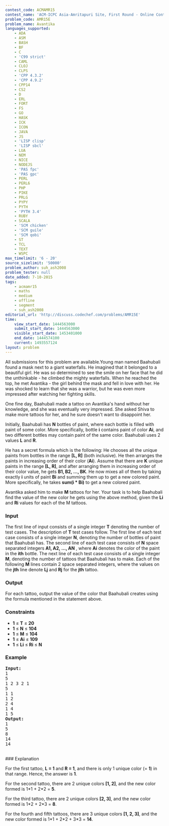 ```yaml
---
contest_code: ACMAMR15
contest_name: 'ACM-ICPC Asia-Amritapuri Site, First Round - Online Contest 2015'
problem_code: AMR15E
problem_name: Avantika
languages_supported:
    - ADA
    - ASM
    - BASH
    - BF
    - C
    - 'C99 strict'
    - CAML
    - CLOJ
    - CLPS
    - 'CPP 4.3.2'
    - 'CPP 4.9.2'
    - CPP14
    - CS2
    - D
    - ERL
    - FORT
    - FS
    - GO
    - HASK
    - ICK
    - ICON
    - JAVA
    - JS
    - 'LISP clisp'
    - 'LISP sbcl'
    - LUA
    - NEM
    - NICE
    - NODEJS
    - 'PAS fpc'
    - 'PAS gpc'
    - PERL
    - PERL6
    - PHP
    - PIKE
    - PRLG
    - PYPY
    - PYTH
    - 'PYTH 3.4'
    - RUBY
    - SCALA
    - 'SCM chicken'
    - 'SCM guile'
    - 'SCM qobi'
    - ST
    - TCL
    - TEXT
    - WSPC
max_timelimit: '6 - 20'
source_sizelimit: '50000'
problem_author: suh_ash2008
problem_tester: null
date_added: 7-10-2015
tags:
    - acmamr15
    - maths
    - medium
    - offline
    - segment
    - suh_ash2008
editorial_url: 'http://discuss.codechef.com/problems/AMR15E'
time:
    view_start_date: 1444563000
    submit_start_date: 1444563000
    visible_start_date: 1453401000
    end_date: 1444574100
    current: 1493557124
layout: problem
---
```

All submissions for this problem are available.Young man named Baahubali found a mask next to a giant waterfalls. He imagined that it belonged to a beautiful girl. He was so determined to see the smile on her face that he did the unthinkable - he climbed the mighty waterfalls. When he reached the top, he met Avantika - the girl behind the mask and fell in love with her. He was shocked to learn that she was a warrior, but he was even more impressed after watching her fighting skills.

One fine day, Baahubali made a tattoo on Avantika's hand without her knowledge, and she was eventually very impressed. She asked Shiva to make more tattoos for her, and he sure doesn't want to disappoint her.

Initially, Baahubali has **N** bottles of paint, where each bottle is filled with paint of some color. More specifically, bottle **i** contains paint of color **Ai**, and two different bottles may contain paint of the same color. Baahubali uses 2 values **L** and **R**.

He has a secret formula which is the following: He chooses all the unique paints from bottles in the range **\[L, R\]** (both inclusive). He then arranges the paints in increasing order of their color (**Ai**). Assume that there are **K** unique paints in the range **\[L, R\]**, and after arranging them in increasing order of their color value, he gets **B1, B2, ..., BK**. He now mixes all of them by taking exactly **i** units of paint **Bi** and summing them up to get a new colored paint. More specifically, he takes **sum(i \* Bi)** to get a new colored paint.

Avantika asked him to make **M** tattoos for her. Your task is to help Baahubali find the value of the new color he gets using the above method, given the **Li** and **Ri** values for each of the M tattoos.

### Input

The first line of input consists of a single integer **T** denoting the number of test cases. The description of **T** test cases follow. The first line of each test case consists of a single integer **N**, denoting the number of bottles of paint that Baahubali has. The second line of each test case consists of **N** space separated integers **A1, A2, ..., AN** , where **Ai** denotes the color of the paint in the **ith** bottle. The next line of each test case consists of a single integer **M**, denoting the number of tattoos that Baahubali has to make. Each of the following **M** lines contain 2 space separated integers, where the values on the **jth** line denote **Lj** and **Rj** for the **jth** tattoo.

### Output

For each tattoo, output the value of the color that Baahubali creates using the formula mentioned in the statement above.

### Constraints

- **1** ≤ **T** ≤ **20**
- **1** ≤ **N** ≤ **104**
- **1** ≤ **M** ≤ **104**
- **1** ≤ **Ai** ≤ **109**
- **1** ≤ **Li** ≤ **Ri** ≤ **N**

### Example

<pre><b>Input:</b>
1
5
1 2 3 2 1
5
1 1
1 2
2 4
1 4
1 5
<b>Output:</b>
1
5
8
14
14

</pre>### Explanation
For the first tattoo, **L = 1** and **R = 1**, and there is only 1 unique color (= **1**) in that range. Hence, the answer is **1**.

For the second tattoo, there are 2 unique colors **\[1, 2\]**, and the new color formed is 1\*1 + 2\*2 = **5**.

For the third tattoo, there are 2 unique colors **\[2, 3\]**, and the new color formed is 1\*2 + 2\*3 = **8**.

For the fourth and fifth tattoos, there are 3 unique colors **\[1, 2, 3\]**, and the new color formed is 1\*1 + 2\*2 + 3\*3 = **14**.
